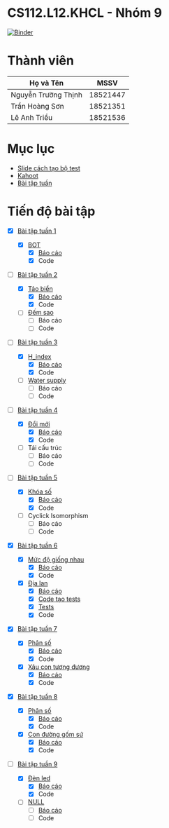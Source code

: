 # CS112.L12.KHCL - Nhóm 9

[![Binder](https://mybinder.org/badge_logo.svg)](https://mybinder.org/v2/gh/18521447/CS112.L12.KHCL/main)

# Thành viên
| Họ và Tên           | MSSV     |
| ------------------- | -------- |
| Nguyễn Trường Thịnh | 18521447 |
| Trần Hoàng Sơn      | 18521351 |
| Lê Anh Triều        | 18521536 |

# Mục lục
- [Slide cách tạo bộ test](https://github.com/18521447/CS112.L12.KHCL/tree/master/slide_how_to_test_a_program.pdf)
- [Kahoot]()
- [Bài tập tuần](#tiến-độ-bài-tập)

# Tiến độ bài tập
- [x] [Bài tập tuần 1](https://github.com/18521447/CS112.L12.KHCL/tree/master/bt1)

  - [x] [BOT](https://github.com/18521447/CS112.L12.KHCL/tree/master/bt1)
    - [x] [Báo cáo](https://github.com/18521447/CS112.L12.KHCL/blob/master/bt1/bao_cao.ipynb)
    - [x] Code

- [ ] [Bài tập tuần 2](https://github.com/18521447/CS112.L12.KHCL/tree/master/bt2/)

  - [x] [Tảo biển](https://github.com/18521447/CS112.L12.KHCL/tree/master/bt2/tao_bien)
    - [x] [Báo cáo](https://github.com/18521447/CS112.L12.KHCL/tree/master/bt2/tao_bien/Bao_Cao.ipynb)
    - [x] Code
  - [ ] [Đếm sao](https://github.com/18521447/CS112.L12.KHCL/tree/master/bt2/dem_sao)
    - [ ] Báo cáo
    - [ ] Code

- [ ] [Bài tập tuần 3](https://github.com/18521447/CS112.L12.KHCL/tree/master/bt3/)

  - [x] [H_index](https://github.com/18521447/CS112.L12.KHCL/tree/master/bt3/H_index)
    - [x] [Báo cáo](https://github.com/18521447/CS112.L12.KHCL/tree/master/bt3/H_index/Bao_Cao.ipynb)
    - [x] Code
  - [ ] [Water supply](https://github.com/18521447/CS112.L12.KHCL/tree/master/bt3/water_supply)
    - [ ] Báo cáo
    - [ ] Code

- [ ] [Bài tập tuần 4](https://github.com/18521447/CS112.L12.KHCL/tree/master/bt4/)

  - [x] [Đổi mới](https://github.com/18521447/CS112.L12.KHCL/tree/master/bt4/doi_moi)
    - [x] [Báo cáo](https://github.com/18521447/CS112.L12.KHCL/tree/master/bt4/doi_moi/Bao_Cao.ipynb)
    - [x] Code
  - [ ] Tái cấu trúc
    - [ ] Báo cáo
    - [ ] Code

- [ ] [Bài tập tuần 5](https://github.com/18521447/CS112.L12.KHCL/blob/master/bt5/)

  - [x] [Khóa số](https://github.com/18521447/CS112.L12.KHCL/tree/master/bt5/khoa_so)
    - [x] [Báo cáo](https://github.com/18521447/CS112.L12.KHCL/tree/master/bt5/khoa_so/Bao_Cao.ipynb)
    - [x] Code
  - [ ] Cyclick Isomorphism
    - [ ] Báo cáo
    - [ ] Code

- [x] [Bài tập tuần 6](https://github.com/18521447/CS112.L12.KHCL/blob/master/bt6/)

  - [x] [Mức độ giống nhau](https://github.com/18521447/CS112.L12.KHCL/tree/master/bt6/compare_dna)
    - [x] [Báo cáo](https://github.com/18521447/CS112.L12.KHCL/tree/master/bt6/compare_dna/Bao_Cao.ipynb)
    - [x] Code
  - [x] [Địa lan](https://github.com/18521447/CS112.L12.KHCL/tree/master/bt6/dia_lan)
    - [x] [Báo cáo](https://github.com/18521447/CS112.L12.KHCL/tree/master/bt6/dia_lan/Bao_Cao.ipynb)
    - [x] [Code tạo tests](https://github.com/18521447/CS112.L12.KHCL/tree/master/bt6/dia_lan/Test_Plan_Generator.ipynb)
    - [x] [Tests](https://github.com/18521447/CS112.L12.KHCL/tree/master/bt6/dia_lan/tests)
    - [x] Code
    
- [x] [Bài tập tuần 7](https://github.com/18521447/CS112.L12.KHCL/blob/master/bt7/)

  - [x] [Phân số](https://github.com/18521447/CS112.L12.KHCL/tree/master/bt7/Phan_So)
    - [x] [Báo cáo](https://github.com/18521447/CS112.L12.KHCL/tree/master/bt7/Phan_So/Bao_Cao.ipynb)
    - [x] Code
  - [x] [Xâu con tương đương](https://github.com/18521447/CS112.L12.KHCL/tree/master/bt7/Xau_Con_Tuong_Duong)
    - [x] [Báo cáo](https://github.com/18521447/CS112.L12.KHCL/tree/master/bt7/Xau_Con_Tuong_Duong/Bao_Cao.ipynb)
    - [x] Code
    
- [x] [Bài tập tuần 8](https://github.com/18521447/CS112.L12.KHCL/blob/master/bt8/)

  - [x] [Phân số](https://github.com/18521447/CS112.L12.KHCL/tree/master/bt8/so_nguyen_moi)
    - [x] [Báo cáo](https://github.com/18521447/CS112.L12.KHCL/tree/master/bt8/so_nguyen_moi/Bao_Cao.ipynb)
    - [x] Code
  - [x] [Con đường gốm sứ](https://github.com/18521447/CS112.L12.KHCL/tree/master/bt8/con_duong_gom_su)
    - [x] [Báo cáo](https://github.com/18521447/CS112.L12.KHCL/tree/master/bt8/con_duong_gom_su/Bao_Cao.ipynb)
    - [x] Code

- [ ] [Bài tập tuần 9](https://github.com/18521447/CS112.L12.KHCL/tree/master/bt9)

  - [x] [Đèn led](https://github.com/18521447/CS112.L12.KHCL/tree/master/bt9/LED)
    - [x] [Báo cáo](https://github.com/18521447/CS112.L12.KHCL/tree/master/bt9/LED/Bao_Cao.ipynb)
    - [x] Code
  - [ ] [NULL]()
    - [ ] [Báo cáo]()
    - [ ] Code
